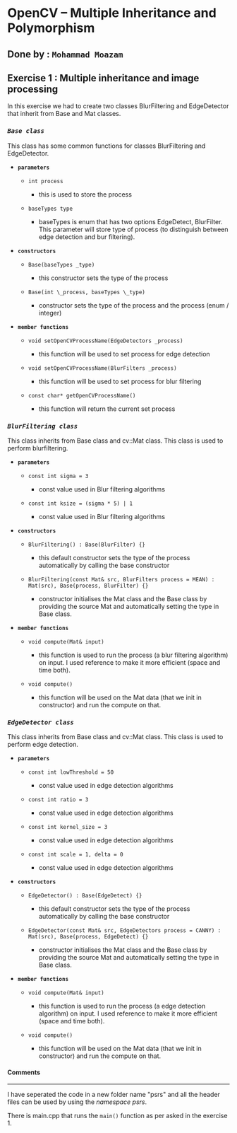# OpenCV – Multiple Inheritance and Polymorphism

## Done by : `Mohammad Moazam`

## Exercise 1 :  Multiple inheritance and image processing

In this exercise we had to create two classes BlurFiltering and EdgeDetector that inherit from Base and Mat classes.

### ***```Base class```***

This class has some common functions for classes BlurFiltering and EdgeDetector.

* **``parameters``**

  * `int process`

    * this is used to store the process

  * `baseTypes type`

    * baseTypes is enum that has two options EdgeDetect, BlurFilter. This parameter will store type of process (to distinguish between edge detection and bur filtering).

* **``constructors``**

  * `Base(baseTypes _type)`

    * this constructor sets the type of the process

  * `Base(int \_process, baseTypes \_type)`

    * constructor sets the type of the process and the process (enum / integer)

* **``member functions``**

  * `void setOpenCVProcessName(EdgeDetectors _process)`

    * this function will be used to set process for edge detection

  * `void setOpenCVProcessName(BlurFilters _process)`

    * this function will be used to set process for blur filtering

  * `const char* getOpenCVProcessName()`

    * this function will return the current set process
  
### ***```BlurFiltering class```***

This class inherits from Base class and cv::Mat class. This class is used to perform blurfiltering.

* **``parameters``**

  * `const int sigma = 3`

    * const value used in Blur filtering algorithms

  * `const int ksize = (sigma * 5) | 1`

    * const value used in Blur filtering algorithms

* **``constructors``**

  * `BlurFiltering() : Base(BlurFilter) {}`

    * this default constructor sets the type of the process automatically by calling the base constructor

  * `BlurFiltering(const Mat& src, BlurFilters process = MEAN) : Mat(src), Base(process, BlurFilter) {}`

    * constructor initialises the Mat class and the Base class by providing the source Mat and automatically setting the type in Base class.

* **``member functions``**

  * `void compute(Mat& input)`

    * this function is used to run the process (a blur filtering algorithm) on input. I used reference to make it more efficient (space and time both).

  * `void compute()`

    * this function will be used on the Mat data (that we init in constructor) and run the compute on that.

### ***```EdgeDetector class```***

This class inherits from Base class and cv::Mat class. This class is used to perform edge detection.

* **``parameters``**

  * `const int lowThreshold = 50`

    * const value used in edge detection algorithms

  * `const int ratio = 3`

    * const value used in edge detection algorithms

  * `const int kernel_size = 3`

    * const value used in edge detection algorithms

  * `const int scale = 1, delta = 0`

    * const value used in edge detection algorithms

* **``constructors``**

  * `EdgeDetector() : Base(EdgeDetect) {}`

    * this default constructor sets the type of the process automatically by calling the base constructor

  * `EdgeDetector(const Mat& src, EdgeDetectors process = CANNY) : Mat(src), Base(process, EdgeDetect) {}`

    * constructor initialises the Mat class and the Base class by providing the source Mat and automatically setting the type in Base class.

* **``member functions``**

  * `void compute(Mat& input)`

    * this function is used to run the process (a edge detection algorithm) on input. I used reference to make it more efficient (space and time both).

  * `void compute()`

    * this function will be used on the Mat data (that we init in constructor) and run the compute on that.

#### Comments

___

I have seperated the code in a new folder name "psrs" and all the header files can be used by using the _namespace psrs_.

There is main.cpp that runs the `main()` function as per asked in the exercise 1.
